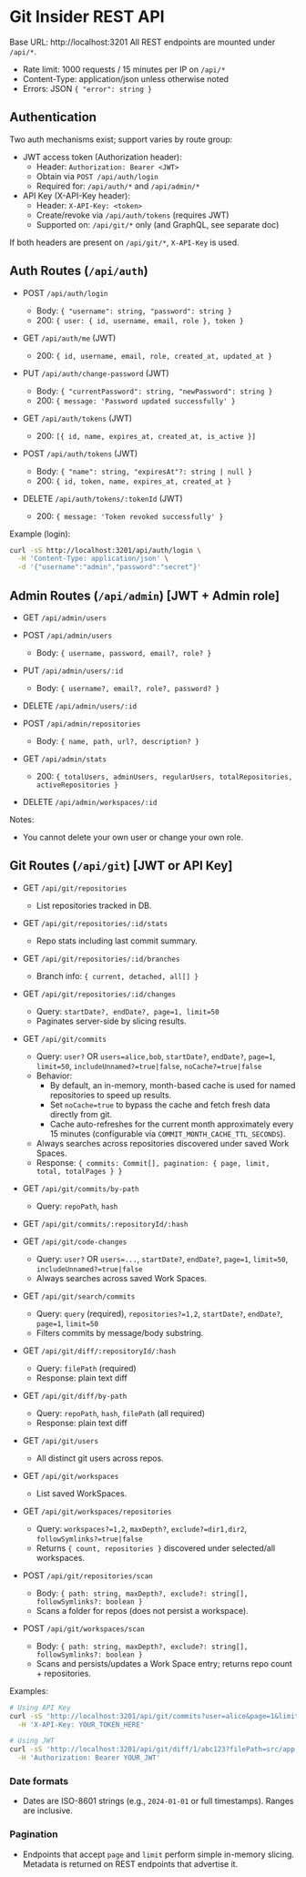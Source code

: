 # Git Insider REST API

Base URL: http://localhost:3201
All REST endpoints are mounted under `/api/*`.

- Rate limit: 1000 requests / 15 minutes per IP on `/api/*`
- Content-Type: application/json unless otherwise noted
- Errors: JSON `{ "error": string }`

## Authentication

Two auth mechanisms exist; support varies by route group:

- JWT access token (Authorization header):
  - Header: `Authorization: Bearer <JWT>`
  - Obtain via `POST /api/auth/login`
  - Required for: `/api/auth/*` and `/api/admin/*`
- API Key (X-API-Key header):
  - Header: `X-API-Key: <token>`
  - Create/revoke via `/api/auth/tokens` (requires JWT)
  - Supported on: `/api/git/*` only (and GraphQL, see separate doc)

If both headers are present on `/api/git/*`, `X-API-Key` is used.


## Auth Routes (`/api/auth`)

- POST `/api/auth/login`
  - Body: `{ "username": string, "password": string }`
  - 200: `{ user: { id, username, email, role }, token }`

- GET `/api/auth/me` (JWT)
  - 200: `{ id, username, email, role, created_at, updated_at }`

- PUT `/api/auth/change-password` (JWT)
  - Body: `{ "currentPassword": string, "newPassword": string }`
  - 200: `{ message: 'Password updated successfully' }`

- GET `/api/auth/tokens` (JWT)
  - 200: `[{ id, name, expires_at, created_at, is_active }]`

- POST `/api/auth/tokens` (JWT)
  - Body: `{ "name": string, "expiresAt"?: string | null }`
  - 200: `{ id, token, name, expires_at, created_at }`

- DELETE `/api/auth/tokens/:tokenId` (JWT)
  - 200: `{ message: 'Token revoked successfully' }`

Example (login):
```bash
curl -sS http://localhost:3201/api/auth/login \
  -H 'Content-Type: application/json' \
  -d '{"username":"admin","password":"secret"}'
```


## Admin Routes (`/api/admin`) [JWT + Admin role]

- GET `/api/admin/users`
- POST `/api/admin/users`
  - Body: `{ username, password, email?, role? }`
- PUT `/api/admin/users/:id`
  - Body: `{ username?, email?, role?, password? }`
- DELETE `/api/admin/users/:id`

- POST `/api/admin/repositories`
  - Body: `{ name, path, url?, description? }`

- GET `/api/admin/stats`
  - 200: `{ totalUsers, adminUsers, regularUsers, totalRepositories, activeRepositories }`

- DELETE `/api/admin/workspaces/:id`

Notes:
- You cannot delete your own user or change your own role.


## Git Routes (`/api/git`) [JWT or API Key]

- GET `/api/git/repositories`
  - List repositories tracked in DB.

- GET `/api/git/repositories/:id/stats`
  - Repo stats including last commit summary.

- GET `/api/git/repositories/:id/branches`
  - Branch info: `{ current, detached, all[] }`

- GET `/api/git/repositories/:id/changes`
  - Query: `startDate?, endDate?, page=1, limit=50`
  - Paginates server-side by slicing results.

- GET `/api/git/commits`
  - Query: `user?` OR `users=alice,bob`, `startDate?`, `endDate?`, `page=1`, `limit=50`, `includeUnnamed?=true|false`, `noCache?=true|false`
  - Behavior:
    - By default, an in-memory, month-based cache is used for named repositories to speed up results.
    - Set `noCache=true` to bypass the cache and fetch fresh data directly from git.
    - Cache auto-refreshes for the current month approximately every 15 minutes (configurable via `COMMIT_MONTH_CACHE_TTL_SECONDS`).
  - Always searches across repositories discovered under saved Work Spaces.
  - Response: `{ commits: Commit[], pagination: { page, limit, total, totalPages } }`

- GET `/api/git/commits/by-path`
  - Query: `repoPath`, `hash`

- GET `/api/git/commits/:repositoryId/:hash`

- GET `/api/git/code-changes`
  - Query: `user?` OR `users=...`, `startDate?`, `endDate?`, `page=1`, `limit=50`, `includeUnnamed?=true|false`
  - Always searches across saved Work Spaces.

- GET `/api/git/search/commits`
  - Query: `query` (required), `repositories?=1,2`, `startDate?`, `endDate?`, `page=1`, `limit=50`
  - Filters commits by message/body substring.

- GET `/api/git/diff/:repositoryId/:hash`
  - Query: `filePath` (required)
  - Response: plain text diff

- GET `/api/git/diff/by-path`
  - Query: `repoPath`, `hash`, `filePath` (all required)
  - Response: plain text diff

- GET `/api/git/users`
  - All distinct git users across repos.

- GET `/api/git/workspaces`
  - List saved WorkSpaces.

- GET `/api/git/workspaces/repositories`
  - Query: `workspaces?=1,2`, `maxDepth?`, `exclude?=dir1,dir2`, `followSymlinks?=true|false`
  - Returns `{ count, repositories }` discovered under selected/all workspaces.

- POST `/api/git/repositories/scan`
  - Body: `{ path: string, maxDepth?, exclude?: string[], followSymlinks?: boolean }`
  - Scans a folder for repos (does not persist a workspace).

- POST `/api/git/workspaces/scan`
  - Body: `{ path: string, maxDepth?, exclude?: string[], followSymlinks?: boolean }`
  - Scans and persists/updates a Work Space entry; returns repo count + repositories.

Examples:
```bash
# Using API Key
curl -sS 'http://localhost:3201/api/git/commits?user=alice&page=1&limit=20' \
  -H 'X-API-Key: YOUR_TOKEN_HERE'

# Using JWT
curl -sS 'http://localhost:3201/api/git/diff/1/abc123?filePath=src/app.js' \
  -H 'Authorization: Bearer YOUR_JWT'
```

### Date formats
- Dates are ISO-8601 strings (e.g., `2024-01-01` or full timestamps). Ranges are inclusive.

### Pagination
- Endpoints that accept `page` and `limit` perform simple in-memory slicing. Metadata is returned on REST endpoints that advertise it.

